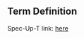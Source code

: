 ## Term Definition

Spec-Up-T link: <a href='https://weboftrust.github.io/WOT-terms/docs/glossary/untargeted-acdc'>here</a>
